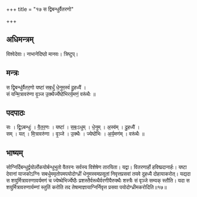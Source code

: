 +++
title = "१७ स द्विबन्धुर्वैतरणो"

+++
## अधिमन्त्रम्
विश्वेदेवाः। नाभानेदिष्ठो मानवः। त्रिष्टुप्।

## मन्त्रः
स द्वि॒बन्धु॑र्वैतर॒णो यष्टा॑ सब॒र्धुं धे॒नुम॒स्वं॑ दु॒हध्यै॑ ।  
सं यन्मि॒त्रावरु॑णा वृ॒ञ्ज उ॒क्थैर्ज्येष्ठे॑भिरर्य॒मणं॒ वरू॑थैः ॥

## पदपाठः
सः । द्वि॒ऽबन्धुः॑ । वै॒त॒र॒णः । यष्टा॑ । स॒बः॒ऽधुम् । धे॒नुम् । अ॒स्व॑म् । दु॒हध्यै॑ ।  
सम् । यत् । मि॒त्रावरु॑णा । वृ॒ञ्जे । उ॒क्थैः । ज्येष्ठे॑भिः । अ॒र्य॒मण॑म् । वरू॑थैः ॥

## भाष्यम्
सोग्निर्दिबन्धुर्द्वयोर्लोकयोर्बन्धुभुतो वैतरनः सर्वस्य विशेषेण तारयिता। यद्वा। वितरणार्हो हविष्प्रदानार्हः। यष्टा देवानां याजकोऽग्निः सबर्धुममृतोपमपयोदोग्ध्रीं धेनुमस्वमप्रसूतां निवृत्तप्रसवां तयवे दुहध्यै दोहायाकरोत्। यद्यदा स शयुर्मित्रावरुणावर्यमणं च ज्येष्थेभिर्ज्येष्ठैः प्रशस्तैर्वरूथैर्वरणीयैरुक्थैः शस्त्रैः सं वृञ्जे सम्यक् स्तौति। यदा स शयुर्मित्रावरुणार्यम्णां स्तुतिं करोति तद तेषामाज्ञायाग्निर्निवृत्त प्रसवा पयोदोग्ध्रीमकरोदिति॥१७॥